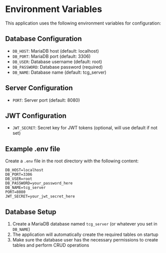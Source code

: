 # Environment Variables

This application uses the following environment variables for configuration:

## Database Configuration

- `DB_HOST`: MariaDB host (default: localhost)
- `DB_PORT`: MariaDB port (default: 3306)
- `DB_USER`: Database username (default: root)
- `DB_PASSWORD`: Database password (required)
- `DB_NAME`: Database name (default: tcg_server)

## Server Configuration

- `PORT`: Server port (default: 8080)

## JWT Configuration

- `JWT_SECRET`: Secret key for JWT tokens (optional, will use default if not set)

## Example .env file

Create a `.env` file in the root directory with the following content:

```
DB_HOST=localhost
DB_PORT=3306
DB_USER=root
DB_PASSWORD=your_password_here
DB_NAME=tcg_server
PORT=8080
JWT_SECRET=your_jwt_secret_here
```

## Database Setup

1. Create a MariaDB database named `tcg_server` (or whatever you set in `DB_NAME`)
2. The application will automatically create the required tables on startup
3. Make sure the database user has the necessary permissions to create tables and perform CRUD operations 